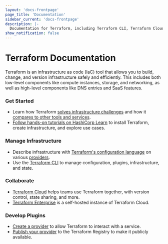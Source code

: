 ```yaml
---
layout: 'docs-frontpage'
page_title: 'Documentation'
sidebar_current: 'docs-frontpage'
description: |-
  Documentation for Terraform, including Terraform CLI, Terraform Cloud, and Terraform Enterprise.
show_notification: false
---
```


# Terraform Documentation

Terraform is an infrastructure as code (IaC) tool that allows you to build, change, and version infrastructure safely and efficiently. This includes both low-level components like compute instances, storage, and networking, as well as high-level components like DNS entries and SaaS features.

<div class="container-fluid"><div class="row">
<div class="col-md-6 col-sm-12">

### Get Started

- Learn how Terraform [solves infrastructure challenges](/intro/index.html) and how it [compares to other tools and services](/intro/vs/index.html).
- [Follow hands-on tutorials on HashiCorp Learn](https://learn.hashicorp.com/collections/terraform/aws-get-started) to install Terraform, create infrastructure, and explore use cases.


### Manage Infrastructure

- Describe infrastructure with [Terraform's configuration language](/docs/language/index.html) on various [providers](/docs/language/providers/index.html).
- Use the [Terraform CLI](/docs/cli/index.html) to manage configuration, plugins, infrastructure, and state.



</div>

<div class="col-md-6 col-sm-12">

### Collaborate

- [Terraform Cloud](/docs/cloud/index.html) helps teams use Terraform together, with version control, state sharing, and more.
- [Terraform Enterprise](/docs/enterprise/index.html) is a self-hosted instance of Terraform Cloud.

### Develop Plugins

- [Create a provider](/docs/extend/index.html) to allow Terraform to interact with a service.
- [Publish your provider](/docs/registry/index.html) to the Terraform Registry to make it publicly available.
</div>

</div></div>
